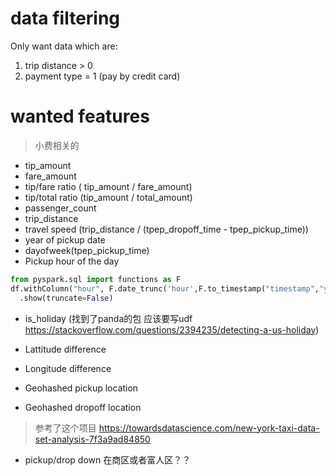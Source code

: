 # data filtering
Only want data which are:
1. trip distance > 0
2. payment type = 1 (pay by credit card)

# wanted features
> 小费相关的
- tip_amount
- fare_amount
- tip/fare ratio ( tip_amount / fare_amount)
- tip/total ratio (tip_amount / total_amount)
- passenger_count
- trip_distance
- travel speed (trip_distance / (tpep_dropoff_time - tpep_pickup_time)) 
- year of pickup date 
- dayofweek(tpep_pickup_time)
- Pickup hour of the day
``` python
from pyspark.sql import functions as F
df.withColumn("hour", F.date_trunc('hour',F.to_timestamp("timestamp","yyyy-MM-dd HH:mm:ss 'UTC'")))\
  .show(truncate=False)
```
- is_holiday (找到了panda的包 应该要写udf https://stackoverflow.com/questions/2394235/detecting-a-us-holiday)

- Lattitude difference
- Longitude difference
- Geohashed pickup location
- Geohashed dropoff location
> 参考了这个项目 https://towardsdatascience.com/new-york-taxi-data-set-analysis-7f3a9ad84850
- pickup/drop down 在商区或者富人区？？

